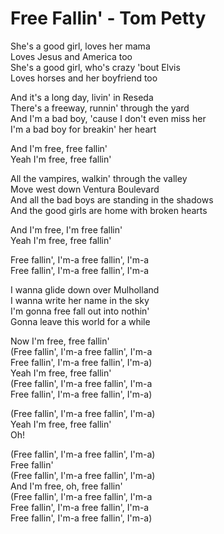# Free Fallin' - Tom Petty

She's a good girl, loves her mama\
Loves Jesus and America too\
She's a good girl, who's crazy 'bout Elvis\
Loves horses and her boyfriend too

And it's a long day, livin' in Reseda\
There's a freeway, runnin' through the yard\
And I'm a bad boy, 'cause I don't even miss her\
I'm a bad boy for breakin' her heart

And I'm free, free fallin'\
Yeah I'm free, free fallin'

All the vampires, walkin' through the valley\
Move west down Ventura Boulevard\
And all the bad boys are standing in the shadows\
And the good girls are home with broken hearts

And I'm free, I'm free fallin'\
Yeah I'm free, free fallin'

Free fallin', I'm-a free fallin', I'm-a\
Free fallin', I'm-a free fallin', I'm-a

I wanna glide down over Mulholland\
I wanna write her name in the sky\
I'm gonna free fall out into nothin'\
Gonna leave this world for a while

Now I'm free, free fallin'\
(Free fallin', I'm-a free fallin', I'm-a\
Free fallin', I'm-a free fallin', I'm-a)\
Yeah I'm free, free fallin'\
(Free fallin', I'm-a free fallin', I'm-a\
Free fallin', I'm-a free fallin', I'm-a)

(Free fallin', I'm-a free fallin', I'm-a)\
Yeah I'm free, free fallin'\
Oh!

(Free fallin', I'm-a free fallin', I'm-a)\
Free fallin'\
(Free fallin', I'm-a free fallin', I'm-a)\
And I'm free, oh, free fallin'\
(Free fallin', I'm-a free fallin', I'm-a\
Free fallin', I'm-a free fallin', I'm-a\
Free fallin', I'm-a free fallin', I'm-a)
